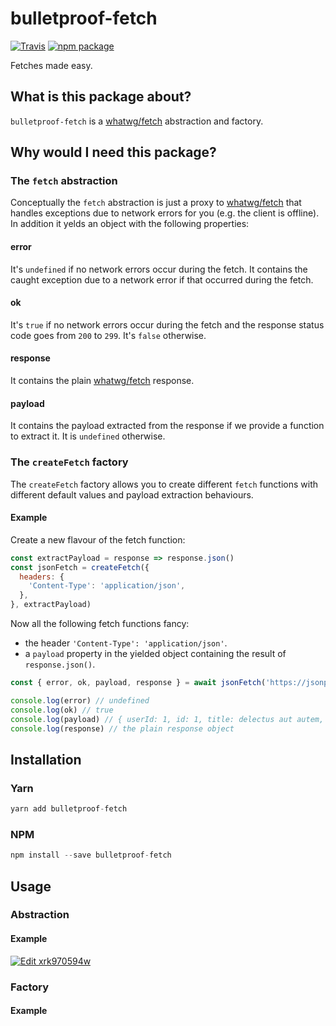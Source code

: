 # bulletproof-fetch

[![Travis][build-badge]][build]
[![npm package][npm-badge]][npm]

Fetches made easy.

[build-badge]: https://img.shields.io/travis/dapids/bulletproof-fetch/master.png?style=flat-square
[build]: https://travis-ci.org/dapids/bulletproof-fetch

[npm-badge]: https://img.shields.io/npm/v/npm-package.png?style=flat-square
[npm]: https://www.npmjs.org/package/npm-package

## What is this package about?
`bulletproof-fetch` is a [whatwg/fetch](https://fetch.spec.whatwg.org) abstraction and factory.

## Why would I need this package?
### The `fetch` abstraction
Conceptually the `fetch` abstraction is just a proxy to [whatwg/fetch](https://fetch.spec.whatwg.org) that handles exceptions due to network errors for you (e.g. the client is offline).
In addition it yelds an object with the following properties:

#### error
It's `undefined` if no network errors occur during the fetch.
It contains the caught exception due to a network error if that occurred during the fetch.

#### ok
It's `true` if no network errors occur during the fetch and the response status code goes from `200` to `299`.
It's `false` otherwise.

#### response
It contains the plain [whatwg/fetch](https://fetch.spec.whatwg.org) response.

#### payload
It contains the payload extracted from the response if we provide a function to extract it.
It is `undefined` otherwise.

### The `createFetch` factory
The `createFetch` factory allows you to create different `fetch` functions with different default values and payload extraction behaviours.

#### Example
Create a new flavour of the fetch function:
```JavaScript
const extractPayload = response => response.json()
const jsonFetch = createFetch({
  headers: {
    'Content-Type': 'application/json',
  },
}, extractPayload)
```

Now all the following fetch functions fancy:
- the header `'Content-Type': 'application/json'`.
- a `payload` property in the yielded object containing the result of `response.json()`.
```JavaScript
const { error, ok, payload, response } = await jsonFetch('https://jsonplaceholder.typicode.com/todos/1')

console.log(error) // undefined
console.log(ok) // true
console.log(payload) // { userId: 1, id: 1, title: delectus aut autem, completed: false }
console.log(response) // the plain response object
```

## Installation
### Yarn
```JavaScript
yarn add bulletproof-fetch
```

### NPM
```JavaScript
npm install --save bulletproof-fetch
```

## Usage
### Abstraction
#### Example
[![Edit xrk970594w](https://codesandbox.io/static/img/play-codesandbox.svg)](https://codesandbox.io/s/xrk970594w)

### Factory
#### Example
